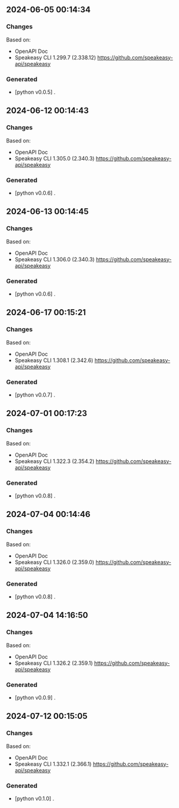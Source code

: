 

## 2024-06-05 00:14:34
### Changes
Based on:
- OpenAPI Doc  
- Speakeasy CLI 1.299.7 (2.338.12) https://github.com/speakeasy-api/speakeasy
### Generated
- [python v0.0.5] .

## 2024-06-12 00:14:43
### Changes
Based on:
- OpenAPI Doc  
- Speakeasy CLI 1.305.0 (2.340.3) https://github.com/speakeasy-api/speakeasy
### Generated
- [python v0.0.6] .

## 2024-06-13 00:14:45
### Changes
Based on:
- OpenAPI Doc  
- Speakeasy CLI 1.306.0 (2.340.3) https://github.com/speakeasy-api/speakeasy
### Generated
- [python v0.0.6] .

## 2024-06-17 00:15:21
### Changes
Based on:
- OpenAPI Doc  
- Speakeasy CLI 1.308.1 (2.342.6) https://github.com/speakeasy-api/speakeasy
### Generated
- [python v0.0.7] .

## 2024-07-01 00:17:23
### Changes
Based on:
- OpenAPI Doc  
- Speakeasy CLI 1.322.3 (2.354.2) https://github.com/speakeasy-api/speakeasy
### Generated
- [python v0.0.8] .

## 2024-07-04 00:14:46
### Changes
Based on:
- OpenAPI Doc  
- Speakeasy CLI 1.326.0 (2.359.0) https://github.com/speakeasy-api/speakeasy
### Generated
- [python v0.0.8] .

## 2024-07-04 14:16:50
### Changes
Based on:
- OpenAPI Doc  
- Speakeasy CLI 1.326.2 (2.359.1) https://github.com/speakeasy-api/speakeasy
### Generated
- [python v0.0.9] .

## 2024-07-12 00:15:05
### Changes
Based on:
- OpenAPI Doc  
- Speakeasy CLI 1.332.1 (2.366.1) https://github.com/speakeasy-api/speakeasy
### Generated
- [python v0.1.0] .